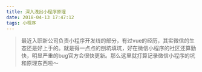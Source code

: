 ```yaml
---
title: 深入浅出小程序原理
date: 2018-04-13 17:47:12
tags: 小程序
---
```

>最近入职新公司负责小程序开发线的部分，有过vue的经历，其实微信的生态还是好上手的。就是得一点点的刨坑填坑，好在微信小程序的社区还算勤快，明显严重的bug官方会很快更新。那么这里就打算记录微信小程序的坑和原理东西啦～



